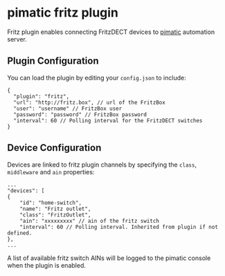 pimatic fritz plugin
===========================

Fritz plugin enables connecting FritzDECT devices to [pimatic](http://pimatic.org) automation server.

Plugin Configuration
-------------
You can load the plugin by editing your `config.json` to include:

    {
      "plugin": "fritz",
      "url": "http://fritz.box", // url of the FritzBox
      "user": "username" // FritzBox user
      "password": "password" // FritzBox password
      "interval": 60 // Polling interval for the FritzDECT switches
    }

Device Configuration
-------------
Devices are linked to fritz plugin channels by specifying the `class`, `middleware` and `ain` properties:

	...
	"devices": [
	{
		"id": "home-switch",
		"name": "Fritz outlet",
		"class": "FritzOutlet",
		"ain": "xxxxxxxxx" // ain of the fritz switch
      	"interval": 60 // Polling interval. Inherited from plugin if not defined.
	},
	...

A list of available fritz switch AINs will be logged to the pimatic console when the plugin is enabled.
